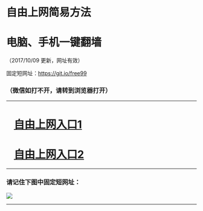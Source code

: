 ﻿# 自由上网简易方法

# 电脑、手机一键翻墙

（2017/10/09 更新，网址有效）

固定短网址：https://git.io/free99

### （微信如打不开，请转到浏览器打开）


***





# &nbsp;&nbsp; <a href="http://ft1015723979.fwq-tz-1001.info/fwqtz01.html?t=10090011677 " target="_blank">自由上网入口1</a>
# &nbsp;&nbsp; <a href="http://ft1134132125.fwq-tz-1002.info/fwqtz02.html?t=10090019606 " target="_blank">自由上网入口2</a>
***

### 请记住下图中固定短网址：

<img src="https://s3-us-west-2.amazonaws.com/fwq-1001/yjfq-20170905okok.png" /> 


***

